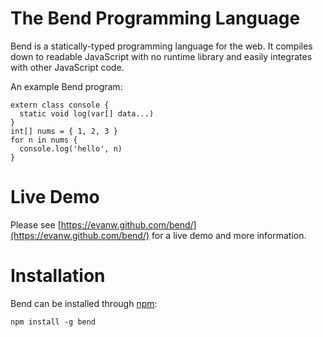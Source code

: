 # The Bend Programming Language

Bend is a statically-typed programming language for the web. It compiles down to readable JavaScript with no runtime library and easily integrates with other JavaScript code.

An example Bend program:

    extern class console {
      static void log(var[] data...)
    }
    int[] nums = { 1, 2, 3 }
    for n in nums {
      console.log('hello', n)
    }

# Live Demo

Please see [https://evanw.github.com/bend/](https://evanw.github.com/bend/) for a live demo and more information.

# Installation

Bend can be installed through [npm](https://npmjs.org/):

    npm install -g bend
